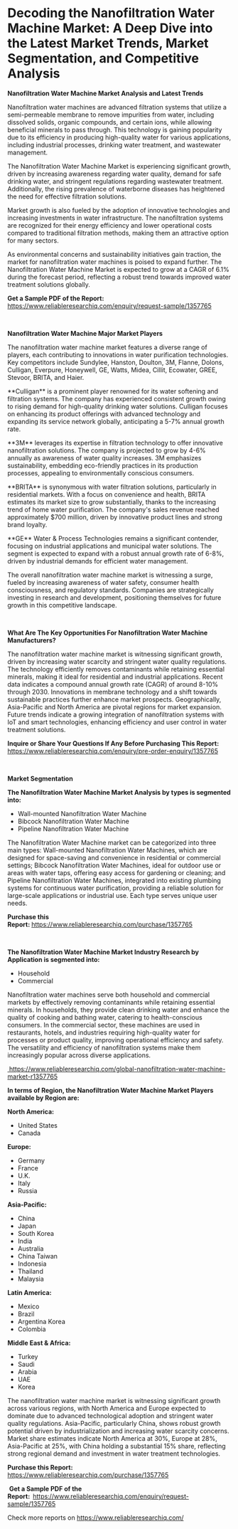 <p><h1>Decoding the Nanofiltration Water Machine Market: A Deep Dive into the Latest Market Trends, Market Segmentation, and Competitive Analysis</h1></p><p><strong>Nanofiltration Water Machine Market Analysis and Latest Trends</strong></p>
<p><p>Nanofiltration water machines are advanced filtration systems that utilize a semi-permeable membrane to remove impurities from water, including dissolved solids, organic compounds, and certain ions, while allowing beneficial minerals to pass through. This technology is gaining popularity due to its efficiency in producing high-quality water for various applications, including industrial processes, drinking water treatment, and wastewater management.</p><p>The Nanofiltration Water Machine Market is experiencing significant growth, driven by increasing awareness regarding water quality, demand for safe drinking water, and stringent regulations regarding wastewater treatment. Additionally, the rising prevalence of waterborne diseases has heightened the need for effective filtration solutions.</p><p>Market growth is also fueled by the adoption of innovative technologies and increasing investments in water infrastructure. The nanofiltration systems are recognized for their energy efficiency and lower operational costs compared to traditional filtration methods, making them an attractive option for many sectors.</p><p>As environmental concerns and sustainability initiatives gain traction, the market for nanofiltration water machines is poised to expand further. The Nanofiltration Water Machine Market is expected to grow at a CAGR of 6.1% during the forecast period, reflecting a robust trend towards improved water treatment solutions globally.</p></p>
<p><strong>Get a Sample PDF of the Report:&nbsp;</strong> <a href="https://www.reliableresearchiq.com/enquiry/request-sample/1357765?utm_campaign=3519&utm_medium=2&utm_source=Github&utm_content=ia&utm_term=11042025&utm_id=nanofiltration-water-machine">https://www.reliableresearchiq.com/enquiry/request-sample/1357765</a></p>
<p>&nbsp;</p>
<p><strong>Nanofiltration Water Machine Major Market Players</strong></p>
<p><p>The nanofiltration water machine market features a diverse range of players, each contributing to innovations in water purification technologies. Key competitors include Sundylee, Hanston, Doulton, 3M, Flanne, Dolons, Culligan, Everpure, Honeywell, GE, Watts, Midea, Cillit, Ecowater, GREE, Stevoor, BRITA, and Haier.</p><p>**Culligan** is a prominent player renowned for its water softening and filtration systems. The company has experienced consistent growth owing to rising demand for high-quality drinking water solutions. Culligan focuses on enhancing its product offerings with advanced technology and expanding its service network globally, anticipating a 5-7% annual growth rate.</p><p>**3M** leverages its expertise in filtration technology to offer innovative nanofiltration solutions. The company is projected to grow by 4-6% annually as awareness of water quality increases. 3M emphasizes sustainability, embedding eco-friendly practices in its production processes, appealing to environmentally conscious consumers.</p><p>**BRITA** is synonymous with water filtration solutions, particularly in residential markets. With a focus on convenience and health, BRITA estimates its market size to grow substantially, thanks to the increasing trend of home water purification. The company's sales revenue reached approximately $700 million, driven by innovative product lines and strong brand loyalty.</p><p>**GE** Water & Process Technologies remains a significant contender, focusing on industrial applications and municipal water solutions. The segment is expected to expand with a robust annual growth rate of 6-8%, driven by industrial demands for efficient water management.</p><p>The overall nanofiltration water machine market is witnessing a surge, fueled by increasing awareness of water safety, consumer health consciousness, and regulatory standards. Companies are strategically investing in research and development, positioning themselves for future growth in this competitive landscape.</p></p>
<p>&nbsp;</p>
<p><strong>What Are The Key Opportunities For Nanofiltration Water Machine Manufacturers?</strong></p>
<p><p>The nanofiltration water machine market is witnessing significant growth, driven by increasing water scarcity and stringent water quality regulations. The technology efficiently removes contaminants while retaining essential minerals, making it ideal for residential and industrial applications. Recent data indicates a compound annual growth rate (CAGR) of around 8-10% through 2030. Innovations in membrane technology and a shift towards sustainable practices further enhance market prospects. Geographically, Asia-Pacific and North America are pivotal regions for market expansion. Future trends indicate a growing integration of nanofiltration systems with IoT and smart technologies, enhancing efficiency and user control in water treatment solutions.</p></p>
<p><strong>Inquire or Share Your Questions If Any Before Purchasing This Report:</strong> <a href="https://www.reliableresearchiq.com/enquiry/pre-order-enquiry/1357765?utm_campaign=3519&utm_medium=2&utm_source=Github&utm_content=ia&utm_term=11042025&utm_id=nanofiltration-water-machine">https://www.reliableresearchiq.com/enquiry/pre-order-enquiry/1357765</a></p>
<p>&nbsp;</p>
<p><strong>Market Segmentation</strong></p>
<p><strong>The Nanofiltration Water Machine Market Analysis by types is segmented into:</strong></p>
<p><ul><li>Wall-mounted Nanofiltration Water Machine</li><li>Bibcock Nanofiltration Water Machine</li><li>Pipeline Nanofiltration Water Machine</li></ul></p>
<p><p>The Nanofiltration Water Machine market can be categorized into three main types: Wall-mounted Nanofiltration Water Machines, which are designed for space-saving and convenience in residential or commercial settings; Bibcock Nanofiltration Water Machines, ideal for outdoor use or areas with water taps, offering easy access for gardening or cleaning; and Pipeline Nanofiltration Water Machines, integrated into existing plumbing systems for continuous water purification, providing a reliable solution for large-scale applications or industrial use. Each type serves unique user needs.</p></p>
<p><strong>Purchase this Report:&nbsp;</strong><a href="https://www.reliableresearchiq.com/purchase/1357765?utm_campaign=3519&utm_medium=2&utm_source=Github&utm_content=ia&utm_term=11042025&utm_id=nanofiltration-water-machine">https://www.reliableresearchiq.com/purchase/1357765</a></p>
<p>&nbsp;</p>
<p><strong>The Nanofiltration Water Machine Market Industry Research by Application is segmented into:</strong></p>
<p><ul><li>Household</li><li>Commercial</li></ul></p>
<p><p>Nanofiltration water machines serve both household and commercial markets by effectively removing contaminants while retaining essential minerals. In households, they provide clean drinking water and enhance the quality of cooking and bathing water, catering to health-conscious consumers. In the commercial sector, these machines are used in restaurants, hotels, and industries requiring high-quality water for processes or product quality, improving operational efficiency and safety. The versatility and efficiency of nanofiltration systems make them increasingly popular across diverse applications.</p></p>
<p><a href="https://www.reliableresearchiq.com/global-nanofiltration-water-machine-market-r1357765?utm_campaign=3519&utm_medium=2&utm_source=Github&utm_content=ia&utm_term=11042025&utm_id=nanofiltration-water-machine">&nbsp;https://www.reliableresearchiq.com/global-nanofiltration-water-machine-market-r1357765</a></p>
<p><strong>In terms of Region, the Nanofiltration Water Machine Market Players available by Region are:</strong></p>
<p>
    <p> <strong> North America: </strong>
        <ul>
            <li>United States</li>
            <li>Canada</li>
        </ul>
        </p> 
    <p> <strong> Europe: </strong>
        <ul>
            <li>Germany</li>
            <li>France</li>
            <li>U.K.</li>
            <li>Italy</li>
            <li>Russia</li>
        </ul>
        </p> 
    <p> <strong> Asia-Pacific: </strong>
        <ul>
            <li>China</li>
            <li>Japan</li>
            <li>South Korea</li>
            <li>India</li>
            <li>Australia</li>
            <li>China Taiwan</li>
            <li>Indonesia</li>
            <li>Thailand</li>
            <li>Malaysia</li>
        </ul>
        </p> 
    <p> <strong> Latin America: </strong>
        <ul>
            <li>Mexico</li>
            <li>Brazil</li>
            <li>Argentina Korea</li>
            <li>Colombia</li>
        </ul>
        </p> 
    <p> <strong> Middle East & Africa: </strong>
        <ul>
            <li>Turkey</li>
            <li>Saudi</li>
            <li>Arabia</li>
            <li>UAE</li>
            <li>Korea</li>
        </ul>
    </p>
    </p>
<p><p>The nanofiltration water machine market is witnessing significant growth across various regions, with North America and Europe expected to dominate due to advanced technological adoption and stringent water quality regulations. Asia-Pacific, particularly China, shows robust growth potential driven by industrialization and increasing water scarcity concerns. Market share estimates indicate North America at 30%, Europe at 28%, Asia-Pacific at 25%, with China holding a substantial 15% share, reflecting strong regional demand and investment in water treatment technologies.</p></p>
<p><strong>Purchase this Report: </strong><a href="https://www.reliableresearchiq.com/purchase/1357765?utm_campaign=3519&utm_medium=2&utm_source=Github&utm_content=ia&utm_term=11042025&utm_id=nanofiltration-water-machine">https://www.reliableresearchiq.com/purchase/1357765</a></p>
<p>&nbsp;<strong>Get a Sample PDF of the Report:&nbsp;&nbsp;</strong><a href="https://www.reliableresearchiq.com/enquiry/request-sample/1357765?utm_campaign=3519&utm_medium=2&utm_source=Github&utm_content=ia&utm_term=11042025&utm_id=nanofiltration-water-machine">https://www.reliableresearchiq.com/enquiry/request-sample/1357765</a></p>
<p><strong></strong></p>
<p>Check more reports on <a href="https://www.reliableresearchiq.com/?utm_campaign=3519&utm_medium=2&utm_source=Github&utm_content=ia&utm_term=11042025&utm_id=nanofiltration-water-machine">https://www.reliableresearchiq.com/</a></p>